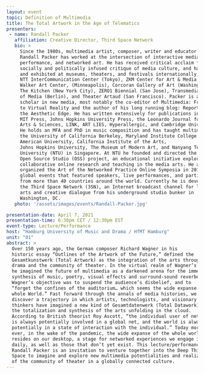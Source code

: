 ```yaml
---
layout: event
topic: Definition of Multimedia
title: The Total Artwork in the Age of Telematics
presenters:
 - name: Randall Packer
   affiliation: Creative Director, Third Space Network
   bio: >
     Since the 1980s, multimedia artist, composer, writer and educator 
     Randall Packer has worked at the intersection of interactive media, live 
     performance, and networked art. He has received critical acclaim for his 
     socially and politically infused critique of media culture, and has performed 
     and exhibited at museums, theaters, and festivals internationally, including: 
     NTT InterCommunication Center (Tokyo), ZKM Center for Art & Media (Karlsruhe), 
     Walker Art Center, (Minneapolis), Corcoran Gallery of Art (Washington, DC), 
     The Kitchen (New York City), ZERO1 Biennial (San Jose), Transmediale Festival 
     of Media (Berlin), and Theater Artaud (San Francisco). Packer is a writer and 
     scholar in new media, most notably the co-editor of Multimedia: From Wagner 
     to Virtual Reality and the author of his long running blog: Reportage from 
     the Aesthetic Edge. He has written extensively for publications including: 
     MIT Press, Johns Hopkins University Press, the Leonardo Journal for the 
     Arts & Sciences, LINK, ART LIES, Hyperallergic, and Cambridge University Press. 
     He holds an MFA and PhD in music composition and has taught multimedia at 
     the University of California Berkeley, Maryland Institute College of Art, 
     American University, California Institute of the Arts, 
     Johns Hopkins University, The Museum of Modern Art, and Nanyang Technological 
     University (NTU) in Singapore. At NTU he founded and directed the 
     Open Source Studio (OSS) project, an educational initiative exploring 
     collaborative online research and teaching in the media arts. He also 
     organized the Art of the Networked Practice Online Symposia in 2015 and 2018, 
     global events that featured speakers, live performances, and participants 
     from more than 40 countries around the world. Currently he is developing 
     the Third Space Network (3SN), an Internet broadcast channel for live media 
     arts and creative dialogue from his underground studio bunker in 
     Washington, DC.
   photo: '/assets/images/events/Randall-Packer.jpg'

presentation-date: April 7, 2021
presentation-time: 6:30pm CET / 12:30pm EST
event-type: Lecture/Performance
host: "Hamburg University of Music and Drama / HfMT Hamburg"
unit: "01"
abstract: >
  Over 150 years ago, the German composer Richard Wagner in his 
  historic essay “Outlines of the Artwork of the Future,” defined the 
  Gesamtkunstwerk (Total Artwork) as the integration of the arts through music 
  drama and the community of theater. In the virtual realm of Wagner’s theater, 
  he imagined the future of multimedia as a darkened arena for the immersive 
  synthesis of music, poetry, visual effects and surround-sound reverberance.  
  Wagner’s objective was to suspend the audience’s disbelief, and to 
  “forget the confines of the auditorium… which seems the wide expanse of the 
  whole World.” Fast forward through the annals of media histories, we 
  discover a trajectory in which artists, technologists, and visionary 
  thinkers have imagined a new kind of Gesamtdatenwerk (Total Datawork), 
  the totalization and synthesis of the arts unfolding in the cloud. 
  According to British theorist Roy Ascott, “the individual user of networks 
  is always potentially involved in a global net, and the world is always 
  potentially in a state of interaction with the individual.” Today more than 
  ever, in the wake of the pandemic, the wide expanse of the whole world 
  resides on our desktop, a stage for networked experiences we engage in 
  daily, as well as those that don’t yet exist. This lecture/performance by 
  Randall Packer is an invitation to venture together into the Deep Third 
  Space to imagine and explore new multimedia potentialities and realizations 
  of the community of theater in a globally connected culture.
---
```

